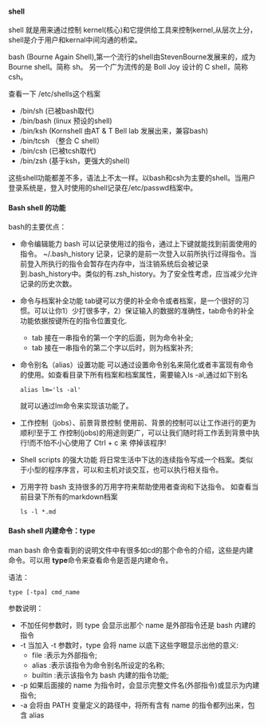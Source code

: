 #### shell

shell 就是用来通过控制 kernel(核心)和它提供给工具来控制kernel,从层次上分，shell是介于用户和kernal中间沟通的桥梁。

bash (Bourne Again Shell),第一个流行的shell由StevenBourne发展来的，成为Bourne shell。简称 sh。 另一个广为流传的是 Boll Joy 设计的 C shell，简称csh。

查看一下 /etc/shells这个档案

* /bin/sh (已被bash取代)
* /bin/bash (linux 预设的shell)
* /bin/ksh (Kornshell 由AT & T Bell lab 发展出来，兼容bash)
* /bin/tcsh （整合 C shell）
* /bin/csh (已被tcsh取代)
* /bin/zsh (基于ksh，更强大的shell)

这些shell功能都差不多，语法上不太一样。以bash和csh为主要的shell。当用户登录系统是，登入时使用的shell记录在/etc/passwd档案中。

#### Bash shell 的功能 ####

bash的主要优点：

* 命令编辑能力
    bash 可以记录使用过的指令，通过上下键就能找到前面使用的指令。 ~/.bash_history 记录，记录的是前一次登入以前所执行过得指令。当前登入所执行的指令会暂存在内存中，当注销系统后会被记录到.bash_history中。类似的有.zsh_history。为了安全性考虑，应当减少允许记录的历史次数。
* 命令与档案补全功能
    tab键可以方便的补全命令或者档案，是一个很好的习惯。可以让你1）少打很多字，2）保证输入的数据的准确性，tab命令的补全功能依据按键所在的指令位置变化.

    * tab 接在一串指令的第一个字的后面，则为命令补全;
    * tab 接在一串指令的第二个字以后时，则为档案补齐;
* 命令别名（alias）设置功能
    可以通过设置命令别名来简化或者丰富现有命令的使用。如查看目录下所有档案和档案属性，需要输入ls -al,通过如下别名

    ```
    alias lm='ls -al'

    ```
    就可以通过lm命令来实现该功能了。
* 工作控制（jobs）、前景背景控制
     使用前、背景的控制可以让工作进行的更为顺利!至于工 作控制(jobs)的用途则更广，可以让我们随时将工作丢到背景中执行!而不怕不小心使用了 Ctrl + c 来 停掉该程序!
* Shell scripts 的强大功能
    将日常生活中下达的连续指令写成一个档案。类似于小型的程序序言，可以和主机对谈交互，也可以执行相关指令。
* 万用字符
    bash 支持很多的万用字符来帮助使用者查询和下达指令。 如查看当前目录下所有的markdown档案

    ```
    ls -l *.md
    ```
#### Bash shell 内建命令：type ####

man bash 命令查看到的说明文件中有很多如cd的那个命令的介绍，这些是内建命令。可以用 **type**命令来查看命令是否是内建命令。

语法：

```
type [-tpa] cmd_name

```
参数说明：

* 不加任何参数时，则 type 会显示出那个 name 是外部指令还是 bash 内建的指令
* -t 当加入 -t 参数时，type 会将 name 以底下这些字眼显示出他的意义:
    * file :表示为外部指令;
    * alias :表示该指令为命令别名所设定的名称;
    * builtin :表示该指令为 bash 内建的指令功能;
* -p 如果后面接的 name 为指令时，会显示完整文件名(外部指令)或显示为内建指令;
* -a 会将由 PATH 变量定义的路径中，将所有含有 name 的指令都列出来，包含 alias

